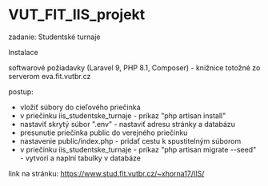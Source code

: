 # VUT_FIT_IIS_projekt
 zadanie: Studentské turnaje

Instalace

softwarové požiadavky (Laravel 9, PHP 8.1, Composer) - knižnice totožné zo serverom eva.fit.vutbr.cz

postup:
 - vložiť súbory do cieľového priečinka
 - v priečinku iis_studentske_turnaje - príkaz "php artisan install"
 - nastaviť skrytý súbor ".env" - nastaviť adresu stránky a databázu
 - presunutie priečinka public do verejného priečinku
 - nastavenie public/index.php - pridať cestu k spustitelným súborom
 - v priečinku iis_studentske_turnaje - príkaz "php artisan migrate --seed" - vytvorí a naplní tabulky v databáze

link na stránku:
https://www.stud.fit.vutbr.cz/~xhorna17/IIS/